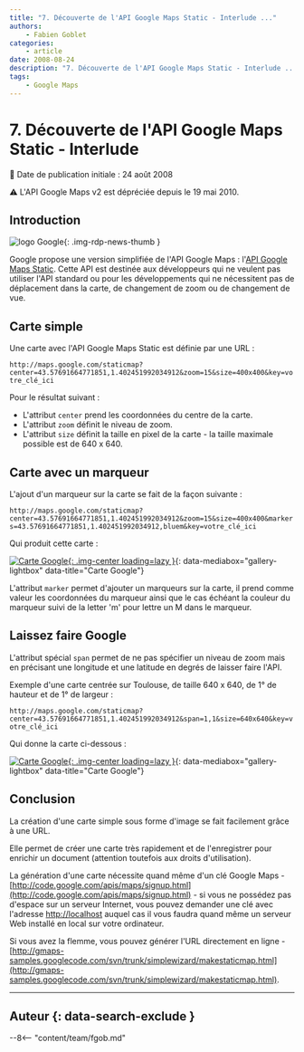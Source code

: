 ```yaml
---
title: "7. Découverte de l'API Google Maps Static - Interlude ..."
authors:
    - Fabien Goblet
categories:
    - article
date: 2008-08-24
description: "7. Découverte de l'API Google Maps Static - Interlude ..."
tags:
    - Google Maps
---
```


# 7. Découverte de l'API Google Maps Static - Interlude

:calendar: Date de publication initiale : 24 août 2008

:warning: L'API Google Maps v2 est dépréciée depuis le 19 mai 2010.

## Introduction

![logo Google](https://cdn.geotribu.fr/img/logos-icones/entreprises_association/google/google.webp "logo Google"){: .img-rdp-news-thumb }

Google propose une version simplifiée de l'API Google Maps : l'[API Google Maps Static](http://code.google.com/intl/fr/apis/maps/documentation/staticmaps/). Cette API est destinée aux développeurs qui ne veulent pas utiliser l'API standard ou pour les développements qui ne nécessitent pas de déplacement dans la carte, de changement de zoom ou de changement de vue.  

## Carte simple

Une carte avec l'API Google Maps Static est définie par une URL :  

`http://maps.google.com/staticmap?center=43.57691664771851,1.402451992034912&zoom=15&size=400x400&key=votre_clé_ici`  

Pour le résultat suivant :

- L'attribut `center` prend les coordonnées du centre de la carte.
- L'attribut `zoom` définit le niveau de zoom.
- L'attribut `size` définit la taille en pixel de la carte - la taille maximale possible est de 640 x 640.

## Carte avec un marqueur

L'ajout d'un marqueur sur la carte se fait de la façon suivante :  

`http://maps.google.com/staticmap?center=43.57691664771851,1.402451992034912&zoom=15&size=400x400&markers=43.57691664771851,1.402451992034912,bluem&key=votre_clé_ici`  

Qui produit cette carte :

[![Carte Google](https://cdn.geotribu.fr/img/articles-blog-rdp/articles/2008/staticmap2-2.gif "Carte Google"){: .img-center loading=lazy }](https://cdn.geotribu.fr/img/articles-blog-rdp/articles/2008/staticmap2-2.gif "Carte Google"){: data-mediabox="gallery-lightbox" data-title="Carte Google"}

L'attribut `marker` permet d'ajouter un marqueurs sur la carte, il prend comme valeur les coordonnées du marqueur ainsi que le cas échéant la couleur du marqueur suivi de la letter 'm' pour lettre un M dans le marqueur.  

## Laissez faire Google

L'attribut spécial `span` permet de ne pas spécifier un niveau de zoom mais en précisant une longitude et une latitude en degrés de laisser faire l'API.  

Exemple d'une carte centrée sur Toulouse, de taille 640 x 640, de 1° de hauteur et de 1° de largeur :  

`http://maps.google.com/staticmap?center=43.57691664771851,1.402451992034912&span=1,1&size=640x640&key=votre_clé_ici`  

Qui donne la carte ci-dessous :

[![Carte Google](https://cdn.geotribu.fr/img/articles-blog-rdp/articles/2008/staticmap3-2.gif "Carte Google"){: .img-center loading=lazy }](https://cdn.geotribu.fr/img/articles-blog-rdp/articles/2008/staticmap3-2.gif "Carte Google"){: data-mediabox="gallery-lightbox" data-title="Carte Google"}

## Conclusion

La création d'une carte simple sous forme d'image se fait facilement grâce à une URL.  

Elle permet de créer une carte très rapidement et de l'enregistrer pour enrichir un document (attention toutefois aux droits d'utilisation).  

La génération d'une carte nécessite quand même d'un clé Google Maps - [http://code.google.com/apis/maps/signup.html](http://code.google.com/apis/maps/signup.html) - si vous ne possédez pas d'espace sur un serveur Internet, vous pouvez demander une clé avec l'adresse [http://localhost](http://localhost) auquel cas il vous faudra quand même un serveur Web installé en local sur votre ordinateur.  

Si vous avez la flemme, vous pouvez générer l'URL directement en ligne - [http://gmaps-samples.googlecode.com/svn/trunk/simplewizard/makestaticmap.html](http://gmaps-samples.googlecode.com/svn/trunk/simplewizard/makestaticmap.html).  

----

## Auteur {: data-search-exclude }

--8<-- "content/team/fgob.md"

